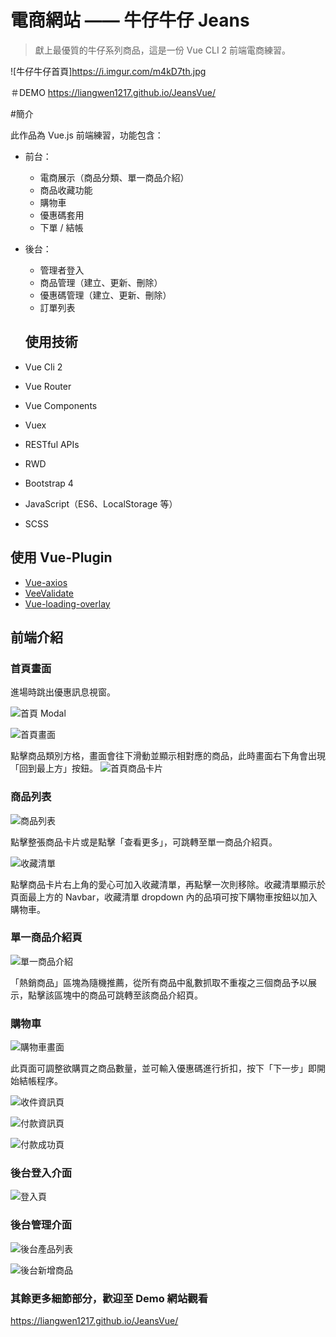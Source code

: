 # 電商網站 —— 牛仔牛仔 Jeans

> 獻上最優質的牛仔系列商品，這是一份 Vue CLI 2 前端電商練習。

![牛仔牛仔首頁]https://i.imgur.com/m4kD7th.jpg

＃DEMO
<https://liangwen1217.github.io/JeansVue/>

#簡介

此作品為 Vue.js 前端練習，功能包含：

- 前台：
  - 電商展示（商品分類、單一商品介紹）
  - 商品收藏功能
  - 購物車
  - 優惠碼套用
  - 下單 / 結帳
- 後台：
  - 管理者登入
  - 商品管理（建立、更新、刪除）
  - 優惠碼管理（建立、更新、刪除）
  - 訂單列表

  ## 使用技術

- Vue Cli 2
- Vue Router
- Vue Components
- Vuex
- RESTful APIs
- RWD
- Bootstrap 4
- JavaScript（ES6、LocalStorage 等）
- SCSS

## 使用 Vue-Plugin

- [Vue-axios](https://www.npmjs.com/package/vue-axios)
- [VeeValidate](https://logaretm.github.io/vee-validate/guide/basics.html#validation-provider)
- [Vue-loading-overlay](https://www.npmjs.com/package/vue-loading-overlay)

## 前端介紹

### 首頁畫面

進場時跳出優惠訊息視窗。

![首頁 Modal](https://i.imgur.com/cQep5ah.jpg)

![首頁畫面](https://i.imgur.com/m4kD7th.jpg)

點擊商品類別方格，畫面會往下滑動並顯示相對應的商品，此時畫面右下角會出現「回到最上方」按鈕。
![首頁商品卡片](https://i.imgur.com/dj4aSnn.jpg)

### 商品列表

![商品列表](https://i.imgur.com/oglt435.jpg)

點擊整張商品卡片或是點擊「查看更多」，可跳轉至單一商品介紹頁。

![收藏清單](https://i.imgur.com/m65juP9.jpg)

點擊商品卡片右上角的愛心可加入收藏清單，再點擊一次則移除。收藏清單顯示於頁面最上方的 Navbar，收藏清單 dropdown 內的品項可按下購物車按鈕以加入購物車。

### 單一商品介紹頁

![單一商品介紹](https://i.imgur.com/XBvt6TR.jpg)

「熱銷商品」區塊為隨機推薦，從所有商品中亂數抓取不重複之三個商品予以展示，點擊該區塊中的商品可跳轉至該商品介紹頁。

### 購物車

![購物車畫面](https://i.imgur.com/6Xqtkq8.jpg)

此頁面可調整欲購買之商品數量，並可輸入優惠碼進行折扣，按下「下一步」即開始結帳程序。

![收件資訊頁](https://i.imgur.com/OszFYHe.jpg)

![付款資訊頁](https://i.imgur.com/hwAx6wr.jpg)

![付款成功頁](https://i.imgur.com/sydeL70.jpg)

### 後台登入介面

![登入頁](https://i.imgur.com/HIUyBKa.jpg)

### 後台管理介面

![後台產品列表](https://i.imgur.com/z7tZJly.jpg)

![後台新增商品](https://i.imgur.com/Zx9qO6y.jpg)

### 其餘更多細節部分，歡迎至 Demo 網站觀看

<https://liangwen1217.github.io/JeansVue/>